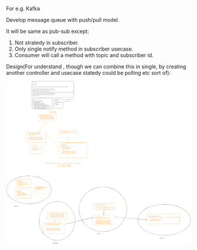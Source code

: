 For e.g. Kafka

Develop message queue with push/pull model.


It will be same as pub-sub except:

1. Not stratedy in subscriber.
2. Only single notify method in subscriber usecase.
3. Consumer will call a method with topic and subscriber id.

Design(For understand , though we can combine this in single, by creating another controller and usecase statedy could be polling etc sort of):

![alt_text](design.png)
